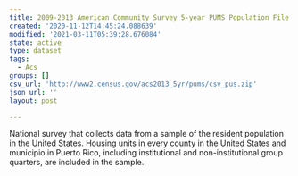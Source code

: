 ```yaml
---
title: 2009-2013 American Community Survey 5-year PUMS Population File
created: '2020-11-12T14:45:24.088639'
modified: '2021-03-11T05:39:28.676084'
state: active
type: dataset
tags:
  - Acs
groups: []
csv_url: 'http://www2.census.gov/acs2013_5yr/pums/csv_pus.zip'
json_url: ''
layout: post

---
```

National survey that collects data from a sample of the resident population in the United States. Housing units in every county in the United States and municipio in Puerto Rico, including institutional and non-institutional group quarters, are included in the sample.
